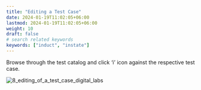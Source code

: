 ```yaml
---
title: "Editing a Test Case"
date: 2024-01-19T11:02:05+06:00
lastmod: 2024-01-19T11:02:05+06:00
weight: 10
draft: false
# search related keywords
keywords: ["induct", "instate"]
---
```

<div style='text-align: justify;'>

Browse through the test catalog and click ‘i’ icon against the respective test case.

![8_editing_of_a_test_case_digital_labs](https://storage.googleapis.com/ktern-public-files/product-documentation/Digital%20Labs/8_editing_of_a_test_case_digital_labs.png)

</div>